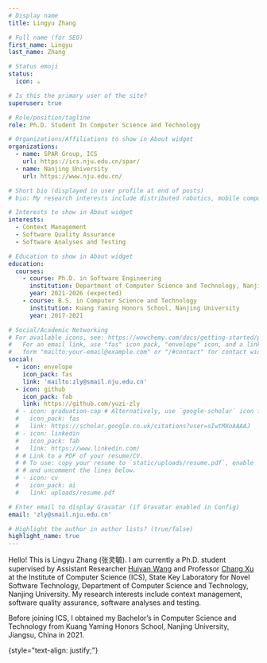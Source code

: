 ```yaml
---
# Display name
title: Lingyu Zhang

# Full name (for SEO)
first_name: Lingyu
last_name: Zhang

# Status emoji
status:
  icon: ☕️

# Is this the primary user of the site?
superuser: true

# Role/position/tagline
role: Ph.D. Student In Computer Science and Technology

# Organizations/Affiliations to show in About widget
organizations:
  - name: SPAR Group, ICS
    url: https://ics.nju.edu.cn/spar/
  - name: Nanjing University
    url: https://www.nju.edu.cn/

# Short bio (displayed in user profile at end of posts)
# bio: My research interests include distributed robotics, mobile computing and programmable matter.

# Interests to show in About widget
interests:
  - Context Management
  - Software Quality Assurance
  - Software Analyses and Testing

# Education to show in About widget
education:
  courses:
    - course: Ph.D. in Software Engineering
      institution: Department of Computer Science and Technology, Nanjing University
      year: 2021-2026 (expected)
    - course: B.S. in Computer Science and Technology
      institution: Kuang Yaming Honors School, Nanjing University
      year: 2017-2021

# Social/Academic Networking
# For available icons, see: https://wowchemy.com/docs/getting-started/page-builder/#icons
#   For an email link, use "fas" icon pack, "envelope" icon, and a link in the
#   form "mailto:your-email@example.com" or "/#contact" for contact widget.
social:
  - icon: envelope
    icon_pack: fas
    link: 'mailto:zly@smail.nju.edu.cn'
  - icon: github
    icon_pack: fab
    link: https://github.com/yuzi-zly
  # - icon: graduation-cap # Alternatively, use `google-scholar` icon from `ai` icon pack
  #   icon_pack: fas
  #   link: https://scholar.google.co.uk/citations?user=sIwtMXoAAAAJ
  # - icon: linkedin
  #   icon_pack: fab
  #   link: https://www.linkedin.com/
  # # Link to a PDF of your resume/CV.
  # # To use: copy your resume to `static/uploads/resume.pdf`, enable `ai` icons in `params.yaml`,
  # # and uncomment the lines below.
  # - icon: cv
  #   icon_pack: ai
  #   link: uploads/resume.pdf

# Enter email to display Gravatar (if Gravatar enabled in Config)
email: 'zly@smail.nju.edu.cn'

# Highlight the author in author lists? (true/false)
highlight_name: true
---
```


Hello! This is Lingyu Zhang (张灵毓). I am currently a Ph.D. student supervised by Assistant Researcher [Huiyan Wang](http://www.why.ink:8080) and Professor [Chang Xu](https://cs.nju.edu.cn/changxu/index.htm) at the Institute of Computer Science (ICS), State Key Laboratory for Novel Software Technology, Department of Computer Science and Technology, Nanjing University. My research interests include context management, software quality assurance, software analyses and testing.

Before joining ICS, I obtained my Bachelor’s in Computer Science and Technology from Kuang Yaming Honors School, Nanjing University, Jiangsu, China in 2021.

{style="text-align: justify;"}
